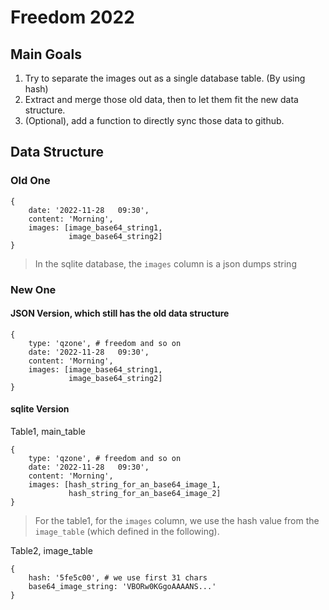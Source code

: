 # Freedom 2022

## Main Goals

1. Try to separate the images out as a single database table. (By using hash)
2. Extract and merge those old data, then to let them fit the new data structure.
3. (Optional), add a function to directly sync those data to github.

## Data Structure

### Old One

```
{
    date: '2022-11-28   09:30',
    content: 'Morning',
    images: [image_base64_string1,
             image_base64_string2]
}
```

> In the sqlite database, the `images` column is a json dumps string

### New One

#### JSON Version, which still has the old data structure

```
{
    type: 'qzone', # freedom and so on
    date: '2022-11-28   09:30',
    content: 'Morning',
    images: [image_base64_string1,
             image_base64_string2]
}
```

#### sqlite Version

Table1, main_table

```
{
    type: 'qzone', # freedom and so on
    date: '2022-11-28   09:30',
    content: 'Morning',
    images: [hash_string_for_an_base64_image_1,
             hash_string_for_an_base64_image_2]
}
```

> For the table1, for the `images` column, we use the hash value from the `image_table` (which defined in the following).

Table2, image_table

```
{
    hash: '5fe5c00', # we use first 31 chars
    base64_image_string: 'VBORw0KGgoAAAANS...'
}
```
